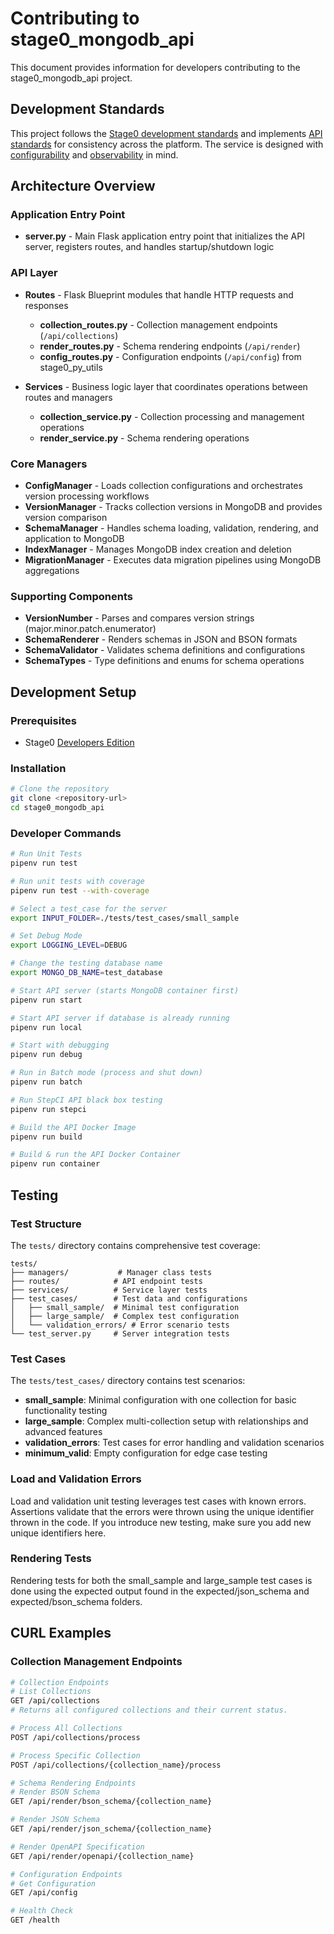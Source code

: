 # Contributing to stage0_mongodb_api

This document provides information for developers contributing to the stage0_mongodb_api project.

## Development Standards

This project follows the [Stage0 development standards](https://github.com/agile-learning-institute/stage0/blob/main/developer_edition/docs/contributing.md) and implements [API standards](https://github.com/agile-learning-institute/stage0/blob/main/developer_edition/docs/api-standards.md) for consistency across the platform. The service is designed with [configurability](https://github.com/agile-learning-institute/stage0/blob/main/developer_edition/docs/service-configurability.md) and [observability](https://github.com/agile-learning-institute/stage0/blob/main/developer_edition/docs/service-observability.md) in mind.

## Architecture Overview

### Application Entry Point

- **server.py** - Main Flask application entry point that initializes the API server, registers routes, and handles startup/shutdown logic

### API Layer

- **Routes** - Flask Blueprint modules that handle HTTP requests and responses
  - **collection_routes.py** - Collection management endpoints (`/api/collections`)
  - **render_routes.py** - Schema rendering endpoints (`/api/render`)
  - **config_routes.py** - Configuration endpoints (`/api/config`) from stage0_py_utils

- **Services** - Business logic layer that coordinates operations between routes and managers
  - **collection_service.py** - Collection processing and management operations
  - **render_service.py** - Schema rendering operations

### Core Managers

- **ConfigManager** - Loads collection configurations and orchestrates version processing workflows
- **VersionManager** - Tracks collection versions in MongoDB and provides version comparison
- **SchemaManager** - Handles schema loading, validation, rendering, and application to MongoDB
- **IndexManager** - Manages MongoDB index creation and deletion
- **MigrationManager** - Executes data migration pipelines using MongoDB aggregations

### Supporting Components

- **VersionNumber** - Parses and compares version strings (major.minor.patch.enumerator)
- **SchemaRenderer** - Renders schemas in JSON and BSON formats
- **SchemaValidator** - Validates schema definitions and configurations
- **SchemaTypes** - Type definitions and enums for schema operations

## Development Setup

### Prerequisites

- Stage0 [Developers Edition](https://github.com/agile-learning-institute/stage0/blob/main/developer_edition/README.md)

### Installation

```bash
# Clone the repository
git clone <repository-url>
cd stage0_mongodb_api
```

### Developer Commands

```bash
# Run Unit Tests
pipenv run test

# Run unit tests with coverage
pipenv run test --with-coverage

# Select a test_case for the server
export INPUT_FOLDER=./tests/test_cases/small_sample

# Set Debug Mode
export LOGGING_LEVEL=DEBUG

# Change the testing database name
export MONGO_DB_NAME=test_database

# Start API server (starts MongoDB container first)
pipenv run start

# Start API server if database is already running
pipenv run local

# Start with debugging
pipenv run debug

# Run in Batch mode (process and shut down)
pipenv run batch

# Run StepCI API black box testing
pipenv run stepci

# Build the API Docker Image
pipenv run build

# Build & run the API Docker Container
pipenv run container
```

## Testing

### Test Structure

The `tests/` directory contains comprehensive test coverage:

```
tests/
├── managers/           # Manager class tests
├── routes/            # API endpoint tests
├── services/          # Service layer tests
├── test_cases/        # Test data and configurations
│   ├── small_sample/  # Minimal test configuration
│   ├── large_sample/  # Complex test configuration
│   └── validation_errors/ # Error scenario tests
└── test_server.py     # Server integration tests
```

### Test Cases

The `tests/test_cases/` directory contains test scenarios:

- **small_sample**: Minimal configuration with one collection for basic functionality testing
- **large_sample**: Complex multi-collection setup with relationships and advanced features
- **validation_errors**: Test cases for error handling and validation scenarios
- **minimum_valid**: Empty configuration for edge case testing

### Load and Validation Errors
 Load and validation unit testing leverages test cases with known errors. Assertions validate that the errors were thrown using the unique identifier thrown in the code. If you introduce new testing, make sure you add new unique identifiers here.

### Rendering Tests
 Rendering tests for both the small_sample and large_sample test cases is done using the expected output found in the expected/json_schema and expected/bson_schema folders. 

## CURL Examples

### Collection Management Endpoints

```bash
# Collection Endpoints
# List Collections
GET /api/collections
# Returns all configured collections and their current status.

# Process All Collections
POST /api/collections/process

# Process Specific Collection
POST /api/collections/{collection_name}/process

# Schema Rendering Endpoints
# Render BSON Schema
GET /api/render/bson_schema/{collection_name}

# Render JSON Schema
GET /api/render/json_schema/{collection_name}

# Render OpenAPI Specification
GET /api/render/openapi/{collection_name}

# Configuration Endpoints
# Get Configuration
GET /api/config

# Health Check
GET /health
```

